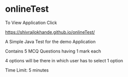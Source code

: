 # onlineTest

To View Application Click

https://shivrajlokhande.github.io/onlineTest/

A Simple Java Test for the demo Application

Contains 5 MCQ Questions having 1 mark each

4 options will be there in which user has to select 1 option

Time Limit: 5 minutes
